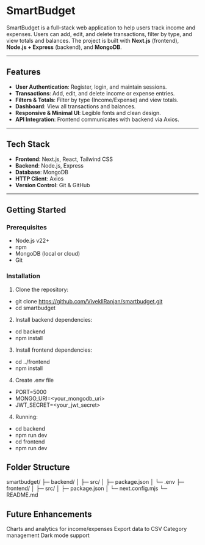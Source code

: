 # SmartBudget

SmartBudget is a full-stack web application to help users track income and expenses. Users can add, edit, and delete transactions, filter by type, and view totals and balances. The project is built with **Next.js** (frontend), **Node.js + Express** (backend), and **MongoDB**.

---

## Features

- **User Authentication**: Register, login, and maintain sessions.
- **Transactions**: Add, edit, and delete income or expense entries.
- **Filters & Totals**: Filter by type (Income/Expense) and view totals.
- **Dashboard**: View all transactions and balances.
- **Responsive & Minimal UI**: Legible fonts and clean design.
- **API Integration**: Frontend communicates with backend via Axios.

---

## Tech Stack

- **Frontend**: Next.js, React, Tailwind CSS
- **Backend**: Node.js, Express
- **Database**: MongoDB
- **HTTP Client**: Axios
- **Version Control**: Git & GitHub

---

## Getting Started

### Prerequisites

- Node.js v22+
- npm
- MongoDB (local or cloud)
- Git

### Installation

1. Clone the repository:
- git clone https://github.com/VivekllRanjan/smartbudget.git
- cd smartbudget


2. Install backend dependencies:
- cd backend
- npm install


3. Install frontend dependencies:
- cd ../frontend
- npm install


4. Create .env file

- PORT=5000
- MONGO_URI=<your_mongodb_uri>
- JWT_SECRET=<your_jwt_secret>

4. Running:
- cd backend
- npm run dev
- cd frontend
- npm run dev



## Folder Structure
smartbudget/
├─ backend/
│  ├─ src/
│  ├─ package.json
│  └─ .env
├─ frontend/
│  ├─ src/
│  ├─ package.json
│  └─ next.config.mjs
└─ README.md


## Future Enhancements
Charts and analytics for income/expenses
Export data to CSV
Category management
Dark mode support


